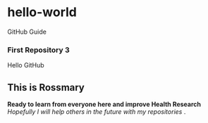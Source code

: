 # hello-world
GitHub Guide <h3> First Repository 3</h3>
<h>Hello GitHub </h1> <h2> This is Rossmary </h2>
**Ready to learn from everyone here and improve Health Research**
<em>Hopefully I will help others in the future with my repositories </em>.
